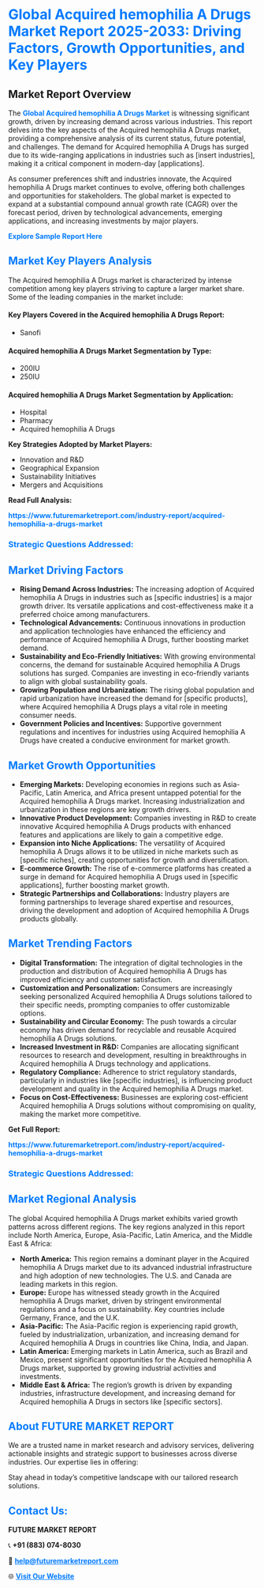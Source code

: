 <h1 style="color: #007BFF;">Global Acquired hemophilia A Drugs Market Report 2025-2033: Driving Factors, Growth Opportunities, and Key Players</h1>

<section id="overview">
<h2>Market Report Overview</h2>
<p>The <a href="https://www.futuremarketreport.com/industry-report/acquired-hemophilia-a-drugs-market" style="color: #007BFF; text-decoration: none;"><strong>Global Acquired hemophilia A Drugs Market</strong></a> is witnessing significant growth, driven by increasing demand across various industries. This report delves into the key aspects of the Acquired hemophilia A Drugs market, providing a comprehensive analysis of its current status, future potential, and challenges. The demand for Acquired hemophilia A Drugs has surged due to its wide-ranging applications in industries such as [insert industries], making it a critical component in modern-day [applications].</p>
<p>As consumer preferences shift and industries innovate, the Acquired hemophilia A Drugs market continues to evolve, offering both challenges and opportunities for stakeholders. The global market is expected to expand at a substantial compound annual growth rate (CAGR) over the forecast period, driven by technological advancements, emerging applications, and increasing investments by major players.</p>
</section>

<section id="overview">
<p><a href="https://www.futuremarketreport.com/request-sample/reportId=122694" style="color: #007BFF; text-decoration: none;"><strong>Explore Sample Report Here</strong></a></p>
</section>

<section id="key-players">
<h2 style="color: #007BFF;">Market Key Players Analysis</h2>
<p>The Acquired hemophilia A Drugs market is characterized by intense competition among key players striving to capture a larger market share. Some of the leading companies in the market include:</p>
<h4>Key Players Covered in the Acquired hemophilia A Drugs Report:</h4>
<ul><li>Sanofi</li></ul>
<h4>Acquired hemophilia A Drugs Market Segmentation by Type:</h4>
<ul><li>200IU</li><li>250IU</li></ul>

<h4>Acquired hemophilia A Drugs Market Segmentation by Application:</h4>
<ul><li>Hospital</li><li>Pharmacy</li><li>Acquired hemophilia A Drugs</li></ul>
<p><strong>Key Strategies Adopted by Market Players:</strong></p>
<ul>
<li>Innovation and R&D</li>
<li>Geographical Expansion</li>
<li>Sustainability Initiatives</li>
<li>Mergers and Acquisitions</li>
</ul>
</section>

<section>
<p><strong>Read Full Analysis: </strong></p><a href="https://www.futuremarketreport.com/industry-report/acquired-hemophilia-a-drugs-market" style="color: #007BFF; text-decoration: none;"><strong>https://www.futuremarketreport.com/industry-report/acquired-hemophilia-a-drugs-market</strong></a>
<h3 style="color: #007BFF;">Strategic Questions Addressed:</h3>
</section>

<section id="driving-factors">
<h2 style="color: #007BFF;">Market Driving Factors</h2>
<ul>
<li><strong>Rising Demand Across Industries:</strong> The increasing adoption of Acquired hemophilia A Drugs in industries such as [specific industries] is a major growth driver. Its versatile applications and cost-effectiveness make it a preferred choice among manufacturers.</li>
<li><strong>Technological Advancements:</strong> Continuous innovations in production and application technologies have enhanced the efficiency and performance of Acquired hemophilia A Drugs, further boosting market demand.</li>
<li><strong>Sustainability and Eco-Friendly Initiatives:</strong> With growing environmental concerns, the demand for sustainable Acquired hemophilia A Drugs solutions has surged. Companies are investing in eco-friendly variants to align with global sustainability goals.</li>
<li><strong>Growing Population and Urbanization:</strong> The rising global population and rapid urbanization have increased the demand for [specific products], where Acquired hemophilia A Drugs plays a vital role in meeting consumer needs.</li>
<li><strong>Government Policies and Incentives:</strong> Supportive government regulations and incentives for industries using Acquired hemophilia A Drugs have created a conducive environment for market growth.</li>
</ul>
</section>

<section id="growth-opportunities">
<h2 style="color: #007BFF;">Market Growth Opportunities</h2>
<ul>
<li><strong>Emerging Markets:</strong> Developing economies in regions such as Asia-Pacific, Latin America, and Africa present untapped potential for the Acquired hemophilia A Drugs market. Increasing industrialization and urbanization in these regions are key growth drivers.</li>
<li><strong>Innovative Product Development:</strong> Companies investing in R&D to create innovative Acquired hemophilia A Drugs products with enhanced features and applications are likely to gain a competitive edge.</li>
<li><strong>Expansion into Niche Applications:</strong> The versatility of Acquired hemophilia A Drugs allows it to be utilized in niche markets such as [specific niches], creating opportunities for growth and diversification.</li>
<li><strong>E-commerce Growth:</strong> The rise of e-commerce platforms has created a surge in demand for Acquired hemophilia A Drugs used in [specific applications], further boosting market growth.</li>
<li><strong>Strategic Partnerships and Collaborations:</strong> Industry players are forming partnerships to leverage shared expertise and resources, driving the development and adoption of Acquired hemophilia A Drugs products globally.</li>
</ul>
</section>

<section id="trending-factors">
<h2 style="color: #007BFF;">Market Trending Factors</h2>
<ul>
<li><strong>Digital Transformation:</strong> The integration of digital technologies in the production and distribution of Acquired hemophilia A Drugs has improved efficiency and customer satisfaction.</li>
<li><strong>Customization and Personalization:</strong> Consumers are increasingly seeking personalized Acquired hemophilia A Drugs solutions tailored to their specific needs, prompting companies to offer customizable options.</li>
<li><strong>Sustainability and Circular Economy:</strong> The push towards a circular economy has driven demand for recyclable and reusable Acquired hemophilia A Drugs solutions.</li>
<li><strong>Increased Investment in R&D:</strong> Companies are allocating significant resources to research and development, resulting in breakthroughs in Acquired hemophilia A Drugs technology and applications.</li>
<li><strong>Regulatory Compliance:</strong> Adherence to strict regulatory standards, particularly in industries like [specific industries], is influencing product development and quality in the Acquired hemophilia A Drugs market.</li>
<li><strong>Focus on Cost-Effectiveness:</strong> Businesses are exploring cost-efficient Acquired hemophilia A Drugs solutions without compromising on quality, making the market more competitive.</li>
</ul>
</section>

<section>
<p><strong>Get Full Report: </strong></p><a href="https://www.futuremarketreport.com/industry-report/acquired-hemophilia-a-drugs-market" style="color: #007BFF; text-decoration: none;"><strong>https://www.futuremarketreport.com/industry-report/acquired-hemophilia-a-drugs-market</strong></a>
<h3 style="color: #007BFF;">Strategic Questions Addressed:</h3>
</section>


<section id="regional-analysis">
<h2 style="color: #007BFF;">Market Regional Analysis</h2>
<p>The global Acquired hemophilia A Drugs market exhibits varied growth patterns across different regions. The key regions analyzed in this report include North America, Europe, Asia-Pacific, Latin America, and the Middle East & Africa:</p>
<ul>
<li><strong>North America:</strong> This region remains a dominant player in the Acquired hemophilia A Drugs market due to its advanced industrial infrastructure and high adoption of new technologies. The U.S. and Canada are leading markets in this region.</li>
<li><strong>Europe:</strong> Europe has witnessed steady growth in the Acquired hemophilia A Drugs market, driven by stringent environmental regulations and a focus on sustainability. Key countries include Germany, France, and the U.K.</li>
<li><strong>Asia-Pacific:</strong> The Asia-Pacific region is experiencing rapid growth, fueled by industrialization, urbanization, and increasing demand for Acquired hemophilia A Drugs in countries like China, India, and Japan.</li>
<li><strong>Latin America:</strong> Emerging markets in Latin America, such as Brazil and Mexico, present significant opportunities for the Acquired hemophilia A Drugs market, supported by growing industrial activities and investments.</li>
<li><strong>Middle East & Africa:</strong> The region’s growth is driven by expanding industries, infrastructure development, and increasing demand for Acquired hemophilia A Drugs in sectors like [specific sectors].</li>
</ul>
</section>

<footer>
<h2 style="color: #007BFF;">About FUTURE MARKET REPORT</h2>
<p>We are a trusted name in market research and advisory services, delivering actionable insights and strategic support to businesses across diverse industries. Our expertise lies in offering:</p>

<p>Stay ahead in today’s competitive landscape with our tailored research solutions.</p>

<h2 style="color: #007BFF;">Contact Us:</h2>
<p><strong>FUTURE MARKET REPORT</strong></p>
<p>📞 <strong>+91 (883) 074-8030</strong></p>
<p>📧 <strong><a href="mailto:help@futuremarketreport.com" style="color: #007BFF;">help@futuremarketreport.com</a></strong></p>
<p>🌐 <strong><a href="https://www.futuremarketreport.com/" style="color: #007BFF;">Visit Our Website</a></strong></p>
</footer>
